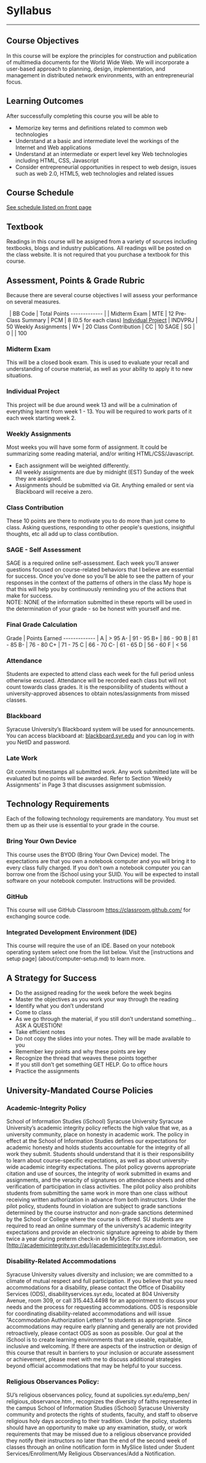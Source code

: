 # Syllabus
----  


## Course Objectives 
In this course will be explore the principles for construction and publication of multimedia documents for the World Wide Web. We will incorporate a user-based approach to planning, design, implementation, and management in distributed network environments, with an entrepreneurial focus.


## Learning Outcomes
After successfully completing this course you will be able to  


- Memorize key terms and definitions related to common web technologies  
- Understand at a basic and intermediate level the workings of the Internet and Web applications  
- Understand at an intermediate or expert level key Web technologies including HTML, CSS, Javascript  
- Consider entrepreneurial opportunities in respect to web design, issues such as web 2.0, HTML5, web technologies and related issues  


## Course Schedule  


[See schedule listed on front page](/#schedule-overview)

## Textbook
Readings in this course will be assigned from a variety of sources including textbooks,
blogs and industry publications. All readings will be posted on the class website. It is not
required that you purchase a textbook for this course.



## Assessment, Points & Grade Rubric
Because there are several course objectives I will assess your performance on several measures.


&nbsp; | BB Code | Total Points
 -------------  | | 
Midterm Exam | MTE | 12
Pre-Class Summary | PCM | 8 (0.5 for each class)
[Individual Project](projects/individual/) | INDVPRJ | 50
Weekly Assignments | W* | 20 
Class Contribution | CC | 10
SAGE | SG | 0
| | 100


### Midterm Exam
This will be a closed book exam. This is used to evaluate your recall and understanding
of course material, as well as your ability to apply it to new situations.


### Individual Project
This project will be due around week 13 and will be a culmination of everything learnt
from week 1 - 13. You will be required to work parts of it each week starting week 2.


### Weekly Assignments
Most weeks you will have some form of assignment. It could be summarizing some
reading material, and/or writing HTML/CSS/Javascript.  
- Each assignment will be weighted differently.  
- All weekly assignments are due by midnight (EST) Sunday of the week they are assigned.  
- Assignments should be submitted via Git. Anything emailed or sent via Blackboard will receive a zero.  


### Class Contribution
These 10 points are there to motivate you to do more than just come to class. Asking questions, responding to other people's questions, insightful thoughts, etc all add up to class contibution. 


### SAGE - Self Assessment
SAGE is a required online self-assessment. Each week you’ll answer questions focused
on course-related behaviors that I believe are essential for success. Once you’ve done
so you’ll be able to see the pattern of your responses in the context of the patterns of
others in the class My hope is that this will help you by continuously reminding you of
the actions that make for success.  
NOTE: NONE of the information submitted in these reports will be used in the
determination of your grade - so be honest with yourself and me.


### Final Grade Calculation  


Grade | Points Earned
-------------  |
A | > 95
A- | 91 - 95
B+ | 86 - 90
B | 81 - 85
B- | 76 - 80
C+ | 71 - 75
C | 66 - 70
C- | 61 - 65
D | 56 - 60
F | < 56


### Attendance
Students are expected to attend class each week for the full period unless otherwise
excused. Attendance will be recorded each class but will not count towards class
grades. It is the responsibility of students without a university-approved absences to
obtain notes/assignments from missed classes.


### Blackboard
Syracuse University’s Blackboard system will be used for announcements. You can
access blackboard at: [blackboard.syr.edu](http://blackboard.syr.edu) and you can log in with you NetID and
password.


### Late Work
Git commits timestamps all submitted work. Any work submitted late will be evaluated but no
points will be awarded. Refer to Section ‘Weekly Assignments’ in Page 3 that discusses
assignment submission.


## Technology Requirements
Each of the following technology requirements are mandatory. You must set them up as
their use is essential to your grade in the course.

### Bring Your Own Device
This course uses the BYOD (Bring Your Own Device) model. The expectations are that
you own a notebook computer and you will bring it to every class fully charged. If you
don’t own a notebook computer you can borrow one from the iSchool using your SUID.
You will be expected to install software on your notebook computer. Instructions will be
provided.

### GitHub
This course will use GitHub Classroom https://classroom.github.com/ for exchanging
source code.


### Integrated Development Environment (IDE)
This course will require the use of an IDE. Based on your notebook operating system
select one from the list below. Visit the [instructions and setup page] (about/computer-setup.md) to learn more.

## A Strategy for Success
- Do the assigned reading for the week before the week begins  
- Master the objectives as you work your way through the reading  
- Identify what you don’t understand  
- Come to class  
- As we go through the material, if you still don’t understand something…ASK A QUESTION!  
- Take efficient notes  
- Do not copy the slides into your notes. They will be made available to you  
- Remember key points and why these points are key  
- Recognize the thread that weaves these points together  
- If you still don’t get something GET HELP. Go to office hours  
- Practice the assignments  

## University-Mandated Course Policies

### Academic-Integrity Policy

School of Information Studies (iSchool) Syracuse University Syracuse University’s academic integrity policy reflects the high value that we, as a university community, place on honesty in academic work. The policy in effect at
the School of Information Studies defines our expectations for academic honesty and
holds students accountable for the integrity of all work they submit. Students should
understand that it is their responsibility to learn about course-specific expectations, as
well as about university-wide academic integrity expectations. The pilot policy governs
appropriate citation and use of sources, the integrity of work submitted in exams and
assignments, and the veracity of signatures on attendance sheets and other verification
of participation in class activities. The pilot policy also prohibits students from submitting
the same work in more than one class without receiving written authorization in advance
from both instructors. Under the pilot policy, students found in violation are subject to
grade sanctions determined by the course instructor and non-grade sanctions
determined by the School or College where the course is offered. SU students are
required to read an online summary of the university’s academic integrity expectations
and provide an electronic signature agreeing to abide by them twice a year during preterm
check-in on MySlice. For more information, see [http://academicintegrity.syr.edu](academicintegrity.syr.edu).

### Disability-Related Accommodations
Syracuse University values diversity and inclusion; we are committed to a climate of
mutual respect and full participation. If you believe that you need accommodations for a
disability, please contact the Office of Disability Services (ODS),
disabilityservices.syr.edu, located at 804 University Avenue, room 309, or call
315.443.4498 for an appointment to discuss your needs and the process for requesting
accommodations. ODS is responsible for coordinating disability-related
accommodations and will issue “Accommodation Authorization Letters” to students as
appropriate. Since accommodations may require early planning and generally are not
provided retroactively, please contact ODS as soon as possible. Our goal at the iSchool
is to create learning environments that are useable, equitable, inclusive and welcoming.
If there are aspects of the instruction or design of this course that result in barriers to
your inclusion or accurate assessment or achievement, please meet with me to discuss
additional strategies beyond official accommodations that may be helpful to your
success.

### Religious Observances Policy:
SU’s religious observances policy, found at supolicies.syr.edu/emp_ben/
religious_observance.htm , recognizes the diversity of faiths represented in the campus School of Information Studies (iSchool) Syracuse University
community and protects the rights of students, faculty, and staff to observe religious holy
days according to their tradition. Under the policy, students should have an opportunity
to make up any examination, study, or work requirements that may be missed due to a
religious observance provided they notify their instructors no later than the end of the
second week of classes through an online notification form in MySlice listed under
Student Services/Enrollment/My Religious Observances/Add a Notification.